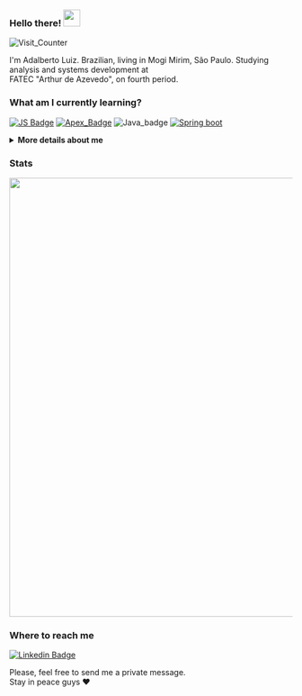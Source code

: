 ### Hello there! <img src=https://github.com/TheDudeThatCode/TheDudeThatCode/blob/master/Assets/Earth.gif width="30">  
![Visit_Counter](https://komarev.com/ghpvc/?username=adal877&color=a8009d)  

I'm Adalberto Luiz. Brazilian, living in Mogi Mirim, São Paulo. Studying analysis and systems development at  
FATEC "Arthur de Azevedo", on fourth period.  

### What am I currently learning?  
<!--[![Cpp Badge](https://img.shields.io/badge/C%2B%2B-00599C?style=for-the-badge&logo=c%2B%2B&logoColor=white)](https://www.geeksforgeeks.org/history-of-c/) [![Ruby Badge](https://img.shields.io/badge/Ruby-CC342D?style=for-the-badge&logo=ruby&logoColor=white)](https://www.ruby-lang.org/en/) [![JS Badge](https://img.shields.io/badge/JavaScript-F7DF1E?style=for-the-badge&logo=javascript&logoColor=black)](https://javascript.com)  [![P5 Badge](https://img.shields.io/badge/p5.JavaScript-ce07b9?style=for-the-badge&logo=p5.js&logoColor=black)](https://p5js.org)-->
[![JS Badge](https://img.shields.io/badge/JavaScript-F7DF1E?style=for-the-badge&logo=javascript&logoColor=black)](https://javascript.com)  [![Apex_Badge](https://img.shields.io/badge/Apex-F7DF1E?style=for-the-badge&logo=apex&logoColor=black)](https://developer.salesforce.com/docs/atlas.en-us.apexcode.meta/apexcode/apex_intro_what_is_apex.htm)  ![Java_badge](https://img.shields.io/badge/Java-ED8B00?style=for-the-badge&logo=java&logoColor=white)  [![Spring boot](https://img.shields.io/badge/Spring_Boot-CC2927?style=for-the-badge&logo=spring-boot&logoColor=white)](https://spring.io/)

<details>
    <summary><b> More details about me </b>
    </summary>

### About me  
* I have studied C language for two years now  
* Using linux as primary OS since 2013, when my computer suddenly stopped work with windows 7  
  (error: no operational system found, solution: install Ubuntu 🤷‍♂️)  
* Since 2014 I'm studying bash and RegExas well  
* for while I did only one project with [p5.js](https://p5js.org) on [Open Processing](https://openprocessing.org/sketch/1232029) (take a look).  
  It's a simple random walker. I1ve made many other small projects, just did not upload yet (for while).  
* Currently using [Halmak keyboard layout with brazilian accents that I did](https://github.com/adal877/xkb-layouts)  
* Working as internship in apex developer on [Beecloud Solutions](https://www.beecloud.com.br/en/), Mogi Mirim.  

 
### IDE 
[![Vim Badge](https://img.shields.io/badge/VIM-%2311AB00.svg?&style=for-the-badge&logo=vim&logoColor=white)](https://vim.org)  
I've been using Vim for 5 years, but just now I'am comfy enough while using my [custom vimrc](https://github.com/adal877/Myvimrc.git).  
I used VisualStudio for 7 months on ubuntu, during a college project... I neither liked or hated,  
I can only say that if I have to use any other IDE than Vim, I'll choose VS.  


### Which [Linux](https://linux.org) distro I have used and liked?  
[![Linux Badge](https://img.shields.io/badge/Ubuntu-E95420?style=for-the-badge&logo=ubuntu&logoColor=white)](https://ubuntu.com) [![Debian Badge](https://img.shields.io/badge/Debian-A81D33?style=for-the-badge&logo=debian&logoColor=white)](https://debian.org) [![Fedora Badge](https://img.shields.io/badge/Fedora-294172?style=for-the-badge&logo=fedora&logoColor=white)](https://getfedora.org) [![Manjaro Badge](https://img.shields.io/badge/manjaro-35BF5C?style=for-the-badge&logo=manjaro&logoColor=white)](https://manjaro.org) [![Devuan Badge](https://img.shields.io/badge/Devuan-8d0808?style=for-the-badge&logo=devuan&logoColor=white)](https://devuan.org)  [![Void_linux Badge](https://img.shields.io/badge/Void_Linux-263238?style=for-the-badge&logo=linux&logoColor=478061)](https://voidlinux.org)  
(I certainly liked the Void Linux as a desktop more than others)  
I'm using [FreeBSD](https://www.freebsd.org/) as my personal server OS I set with [Samba4](https://www.samba.org/) and SSH as my personal file storage.  

</details>
  
### Stats  
<img src="https://github-readme-stats.vercel.app/api?username=adal877&show_icons=true&theme=nightowl&hide_title=true&border_color=ac00b9" width="780">  

### Where to reach me  
[![Linkedin Badge](https://img.shields.io/badge/-LinkedIn-blue?style=for-the-badge&logo=Linkedin&logoColor=white&link=https://linkedin.com/in/adalberto-junior-7050a1202)](https://linkedin.com/in/adalberto-junior-7050a1202)  
<!-- ![Gmail Badge](https://img.shields.io/badge/-Gmail-fff?style=for-the-badge&logo=Gmail&logoColor=red) adaltt877@gmail.com -->
Please, feel free to send me a private message.  
Stay in peace guys ❤️
